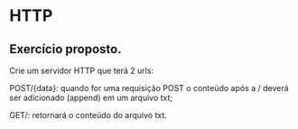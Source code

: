 # HTTP
## Exercício proposto.
 
Crie um servidor HTTP que terá 2 urls:

POST/{data}: quando for uma requisição POST o conteúdo após a / deverá ser adicionado (append) em um arquivo txt;

GET/: retornará o conteúdo do arquivo txt.
